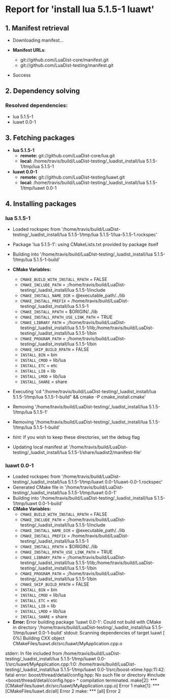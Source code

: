 # Report for 'install lua 5.1.5-1 luawt'


## 1. Manifest retrieval

- Downloading manifest...

- **Manifest URLs**:
    - git://github.com/LuaDist-core/manifest.git
    - git://github.com/LuaDist-testing/manifest.git
- Success

## 2. Dependency solving


### Resolved dependencies:
- lua 5.1.5-1
- luawt 0.0-1

## 3. Fetching packages

- **lua 5.1.5-1**
    - **remote:** git://github.com/LuaDist-core/lua.git
    - **local:** /home/travis/build/LuaDist-testing/_luadist_install/lua 5.1.5-1/tmp/lua 5.1.5-1
- **luawt 0.0-1**
    - **remote:** git://github.com/LuaDist-testing/luawt.git
    - **local:** /home/travis/build/LuaDist-testing/_luadist_install/lua 5.1.5-1/tmp/luawt 0.0-1

## 4. Installing packages


### lua 5.1.5-1
- Loaded rockspec from '/home/travis/build/LuaDist-testing/_luadist_install/lua 5.1.5-1/tmp/lua 5.1.5-1/lua-5.1.5-1.rockspec'
- Package 'lua 5.1.5-1': using CMakeLists.txt provided by package itself
- Building into '/home/travis/build/LuaDist-testing/_luadist_install/lua 5.1.5-1/tmp/lua 5.1.5-1-build'
- **CMake Variables:**
    - `CMAKE_BUILD_WITH_INSTALL_RPATH` = FALSE
    - `CMAKE_INCLUDE_PATH` = ;/home/travis/build/LuaDist-testing/_luadist_install/lua 5.1.5-1/include
    - `CMAKE_INSTALL_NAME_DIR` = @executable_path/../lib
    - `CMAKE_INSTALL_PREFIX` = /home/travis/build/LuaDist-testing/_luadist_install/lua 5.1.5-1
    - `CMAKE_INSTALL_RPATH` = $ORIGIN/../lib
    - `CMAKE_INSTALL_RPATH_USE_LINK_PATH` = TRUE
    - `CMAKE_LIBRARY_PATH` = ;/home/travis/build/LuaDist-testing/_luadist_install/lua 5.1.5-1/lib;/home/travis/build/LuaDist-testing/_luadist_install/lua 5.1.5-1/bin
    - `CMAKE_PROGRAM_PATH` = ;/home/travis/build/LuaDist-testing/_luadist_install/lua 5.1.5-1/bin
    - `CMAKE_SKIP_BUILD_RPATH` = FALSE
    - `INSTALL_BIN` = bin
    - `INSTALL_CMOD` = lib/lua
    - `INSTALL_ETC` = etc
    - `INSTALL_LIB` = lib
    - `INSTALL_LMOD` = lib/lua
    - `INSTALL_SHARE` = share
- Executing 'cd "/home/travis/build/LuaDist-testing/_luadist_install/lua 5.1.5-1/tmp/lua 5.1.5-1-build" && cmake -P cmake_install.cmake'
- Removing '/home/travis/build/LuaDist-testing/_luadist_install/lua 5.1.5-1/tmp/lua 5.1.5-1'
- Removing '/home/travis/build/LuaDist-testing/_luadist_install/lua 5.1.5-1/tmp/lua 5.1.5-1-build'

- *hint:* If you wish to keep these directories, set the debug flag
- Updating local manifest at '/home/travis/build/LuaDist-testing/_luadist_install/lua 5.1.5-1/share/luadist2/manifest-file'

### luawt 0.0-1
- Loaded rockspec from '/home/travis/build/LuaDist-testing/_luadist_install/lua 5.1.5-1/tmp/luawt 0.0-1/luawt-0.0-1.rockspec'
- Generated CMake file in '/home/travis/build/LuaDist-testing/_luadist_install/lua 5.1.5-1/tmp/luawt 0.0-1'
- Building into '/home/travis/build/LuaDist-testing/_luadist_install/lua 5.1.5-1/tmp/luawt 0.0-1-build'
- **CMake Variables:**
    - `CMAKE_BUILD_WITH_INSTALL_RPATH` = FALSE
    - `CMAKE_INCLUDE_PATH` = ;/home/travis/build/LuaDist-testing/_luadist_install/lua 5.1.5-1/include
    - `CMAKE_INSTALL_NAME_DIR` = @executable_path/../lib
    - `CMAKE_INSTALL_PREFIX` = /home/travis/build/LuaDist-testing/_luadist_install/lua 5.1.5-1
    - `CMAKE_INSTALL_RPATH` = $ORIGIN/../lib
    - `CMAKE_INSTALL_RPATH_USE_LINK_PATH` = TRUE
    - `CMAKE_LIBRARY_PATH` = ;/home/travis/build/LuaDist-testing/_luadist_install/lua 5.1.5-1/lib;/home/travis/build/LuaDist-testing/_luadist_install/lua 5.1.5-1/bin
    - `CMAKE_PROGRAM_PATH` = ;/home/travis/build/LuaDist-testing/_luadist_install/lua 5.1.5-1/bin
    - `CMAKE_SKIP_BUILD_RPATH` = FALSE
    - `INSTALL_BIN` = bin
    - `INSTALL_CMOD` = lib/lua
    - `INSTALL_ETC` = etc
    - `INSTALL_LIB` = lib
    - `INSTALL_LMOD` = lib/lua
    - `INSTALL_SHARE` = share
- **Error:** Error building package 'luawt 0.0-1': Could not build with CMake in directory '/home/travis/build/LuaDist-testing/_luadist_install/lua 5.1.5-1/tmp/luawt 0.0-1-build'
stdout:
Scanning dependencies of target luawt
[  0%] Building CXX object CMakeFiles/luawt.dir/src/luawt/MyApplication.cpp.o

stderr:
In file included from /home/travis/build/LuaDist-testing/_luadist_install/lua 5.1.5-1/tmp/luawt 0.0-1/src/luawt/MyApplication.cpp:1:0:
/home/travis/build/LuaDist-testing/_luadist_install/lua 5.1.5-1/tmp/luawt 0.0-1/src/boost-xtime.hpp:11:42: fatal error: boost/thread/detail/config.hpp: No such file or directory
 #include <boost/thread/detail/config.hpp>
                                          ^
compilation terminated.
make[2]: *** [CMakeFiles/luawt.dir/src/luawt/MyApplication.cpp.o] Error 1
make[1]: *** [CMakeFiles/luawt.dir/all] Error 2
make: *** [all] Error 2

